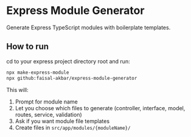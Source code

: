 # Express Module Generator

Generate Express TypeScript modules with boilerplate templates.

## How to run
cd to your express project directory root and run:

```bash
npx make-express-module
npx github:faisal-akbar/express-module-generator

```

This will:
1. Prompt for module name
2. Let you choose which files to generate (controller, interface, model, routes, service, validation)
3. Ask if you want module file templates
4. Create files in `src/app/modules/{moduleName}/`